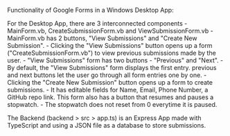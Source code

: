 Functionality of Google Forms in a Windows Desktop App:

For the Desktop App, there are 3 interconnected components - MainForm.vb, CreateSubmissionForm.vb and ViewSubmissionForm.vb
    - MainForm.vb has 2 buttons, "View Submissions" and "Create New Submission".
    - Clicking the "View Submissions" button opens up a form ("CreateSubmissionForm.vb") to view previous submissions made by the user. 
        - "View Submissions" form has two buttons - "Previous" and "Next". 
        - By default, the "View Submissions" form displays the first entry. previous and next buttons let the user go through all form entries one by one.
    - Clicking the "Create New Submission" button opens up a form to create submissions.
        - It has editable fields for Name, Email, Phone Number, a GitHub repo link. This form also has a button that resumes and pauses a stopwatch.
        - The stopwatch does not reset from 0 everytime it is paused.

The Backend (backend > src > app.ts) is an Express App made with TypeScript and using a JSON file as a database to store submissions.
